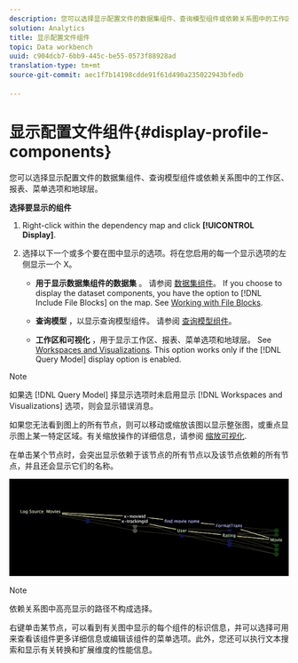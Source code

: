 ```yaml
---
description: 您可以选择显示配置文件的数据集组件、查询模型组件或依赖关系图中的工作区、报表、菜单选项和地球层。
solution: Analytics
title: 显示配置文件组件
topic: Data workbench
uuid: c904dcb7-6bb9-445c-be55-0573f88928ad
translation-type: tm+mt
source-git-commit: aec1f7b14198cdde91f61d490a235022943bfedb

---
```



# 显示配置文件组件{#display-profile-components}

您可以选择显示配置文件的数据集组件、查询模型组件或依赖关系图中的工作区、报表、菜单选项和地球层。

**选择要显示的组件**

1. Right-click within the dependency map and click **[!UICONTROL Display]**.
1. 选择以下一个或多个要在图中显示的选项。将在您启用的每一个显示选项的左侧显示一个 X。

   * **用于显示数据集组件的数据集** 。 请参阅 [数据集组件](../../../../../home/c-get-started/c-admin-intrf/c-dataset-mgrs/c-dep-maps/c-dataset-comp.md#concept-4afe28ad29d14eca8a5000847254c293)。 If you choose to display the dataset components, you have the option to [!DNL Include File Blocks] on the map. See [Working with File Blocks](../../../../../home/c-get-started/c-admin-intrf/c-dataset-mgrs/c-dep-maps/c-wkg-file-blocks.md#concept-3652bbabfbd34449a5f842d8aa598efc).

   * **查询模型** ，以显示查询模型组件。 请参阅 [查询模型组件](../../../../../home/c-get-started/c-admin-intrf/c-dataset-mgrs/c-dep-maps/c-qry-mod-comp.md#concept-32c6dadd32f74179b026c7e96d47710f)。

   * **工作区和可视化** ，用于显示工作区、报表、菜单选项和地球层。 See [Workspaces and Visualizations](../../../../../home/c-get-started/c-admin-intrf/c-dataset-mgrs/c-dep-maps/c-wksps-vis.md#concept-abbd4fb115ff47f49f879466ce274921). This option works only if the [!DNL Query Model] display option is enabled.

>[!NOTE]
>
>如果选 [!DNL Query Model] 择显示选项时未启用显示 [!DNL Workspaces and Visualizations] 选项，则会显示错误消息。

如果您无法看到图上的所有节点，则可以移动或缩放该图以显示整张图，或重点显示图上某一特定区域。有关缩放操作的详细信息，请参阅 [缩放可视化](../../../../../home/c-get-started/c-vis/c-zoom-vis.md#concept-7e33670bb5344f78a316f1a84cc20530).

在单击某个节点时，会突出显示依赖于该节点的所有节点以及该节点依赖的所有节点，并且还会显示它们的名称。

![](assets/vis_DependencyMap_HighlightedPath.png)

>[!NOTE]
>
>依赖关系图中高亮显示的路径不构成选择。

右键单击某节点，可以看到有关图中显示的每个组件的标识信息，并可以选择可用来查看该组件更多详细信息或编辑该组件的菜单选项。此外，您还可以执行文本搜索和显示有关转换和扩展维度的性能信息。
